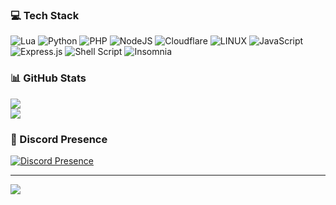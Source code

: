 ### 💻 Tech Stack
![Lua](https://img.shields.io/badge/lua-%232C2D72.svg?style=for-the-badge&logo=lua&logoColor=white) 
![Python](https://img.shields.io/badge/python-3670A0?style=for-the-badge&logo=python&logoColor=ffdd54) 
![PHP](https://img.shields.io/badge/php-%23777BB4.svg?style=for-the-badge&logo=php&logoColor=white) 
![NodeJS](https://img.shields.io/badge/node.js-6DA55F?style=for-the-badge&logo=node.js&logoColor=white)
![Cloudflare](https://img.shields.io/badge/Cloudflare-F38020?style=for-the-badge&logo=Cloudflare&logoColor=white) 
![LINUX](https://img.shields.io/badge/Linux-FCC624?style=for-the-badge&logo=linux&logoColor=black)
![JavaScript](https://img.shields.io/badge/javascript-%23323330.svg?style=for-the-badge&logo=javascript&logoColor=%23F7DF1E) 
![Express.js](https://img.shields.io/badge/express.js-%23404d59.svg?style=for-the-badge&logo=express&logoColor=%2361DAFB) 
![Shell Script](https://img.shields.io/badge/shell_script-%23121011.svg?style=for-the-badge&logo=gnu-bash&logoColor=white) 
![Insomnia](https://img.shields.io/badge/Insomnia-black?style=for-the-badge&logo=insomnia&logoColor=5849BE) 

### 📊 GitHub Stats
![](https://github-readme-stats.vercel.app/api?username=Micky014&theme=dark&hide_border=false&include_all_commits=false&count_private=false) <br />
![](https://github-readme-stats.vercel.app/api/top-langs/?username=Micky014&theme=dark&hide_border=false&include_all_commits=false&count_private=false&layout=compact)

### 👤 Discord Presence
[![Discord Presence](https://lanyard.cnrad.dev/api/738781690566148179)](https://discord.com/users/738781690566148179)

---
[![](https://visitcount.itsvg.in/api?id=Micky014&icon=0&color=0)](https://visitcount.itsvg.in)
